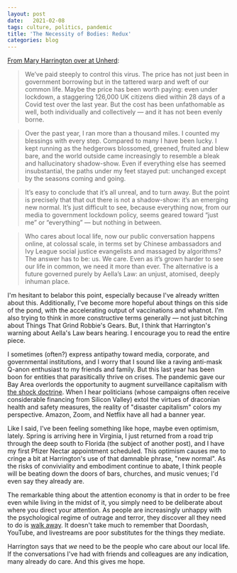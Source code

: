 ```yaml
---
layout: post
date:   2021-02-08
tags: culture, politics, pandemic
title: 'The Necessity of Bodies: Redux'
categories: blog
---
```


[From Mary Harrington over at Unherd](https://unherd.com/2021/03/were-living-in-a-pornstars-world/):

> We’ve paid steeply to control this virus. The price has not just been in government borrowing but in the tattered warp and weft of our common life. Maybe the price has been worth paying: even under lockdown, a staggering 126,000 UK citizens died within 28 days of a Covid test over the last year. But the cost has been unfathomable as well, both individually and collectively — and it has not been evenly borne.

>Over the past year, I ran more than a thousand miles. I counted my blessings with every step. Compared to many I have been lucky. I kept running as the hedgerows blossomed, greened, fruited and blew bare, and the world outside came increasingly to resemble a bleak and hallucinatory shadow-show. Even if everything else has seemed insubstantial, the paths under my feet stayed put: unchanged except by the seasons coming and going.

> It’s easy to conclude that it’s all unreal, and to turn away. But the point is precisely that that out there is not a shadow-show: it’s an emerging new normal. It’s just difficult to see, because everything now, from our media to government lockdown policy, seems geared toward “just me” or “everything” — but nothing in between.

> Who cares about local life, now our public conversation happens online, at colossal scale, in terms set by Chinese ambassadors and Ivy League social justice evangelists and massaged by algorithms? The answer has to be: us. We care. Even as it’s grown harder to see our life in common, we need it more than ever. The alternative is a future governed purely by Aella’s Law: an unjust, atomised, deeply inhuman place.

I'm hesitant to belabor this point, especially because I've already written about this. Additionally, I've become more hopeful about things on this side of the pond, with the accelerating output of vaccinations and whatnot. I'm also trying to think in more constructive terms generally — not just bitching about Things That Grind Robbie's Gears. But, I think that Harrington's warning about Aella's Law bears hearing. I encourage you to read the entire piece.

I sometimes (often?) express antipathy toward media, corporate, and governmental institutions, and I worry that I sound like a raving anti-mask Q-anon enthusiast to my friends and family. But this last year has been boon for entities that parasitically thrive on crises. The pandemic gave our Bay Area overlords the opportunity to augment surveillance capitalism with [the shock doctrine](https://theintercept.com/2020/05/08/andrew-cuomo-eric-schmidt-coronavirus-tech-shock-doctrine/). When I hear politicians (whose campaigns often receive considerable financing from Silicon Valley) extol the virtues of draconian health and safety measures, the reality of "disaster capitalism" colors my perspective. Amazon, Zoom, and Netflix have all had a banner year.

Like I said, I've been feeling something like hope, maybe even optimism, lately. Spring is arriving here in Virginia, I just returned from a road trip through the deep south to Florida (the subject of another post), and I have my first Pfizer Nectar appointment scheduled. This optimism causes me to cringe a bit at Harrington's use of that damnable phrase, "new normal". As the risks of conviviality and embodiment continue to abate, I think people will be beating down the doors of bars, churches, and music venues; I'd even say they already are. 

The remarkable thing about the attention economy is that in order to be free even while living in the midst of it, you simply need to be deliberate about where you direct your attention. As people are increasingly unhappy with the psychological regime of outrage and terror, they discover all they need to do is [walk away](https://runesoup.com/2021/03/omelas-not-looking-so-great-now-huh/). It doesn't take much to remember that Doordash, YouTube, and livestreams are poor substitutes for the things they mediate.

Harrington says that _we_ need to be the people who care about our local life. If the conversations I've had with friends and colleagues are any indication, many already do care. And this gives me hope.